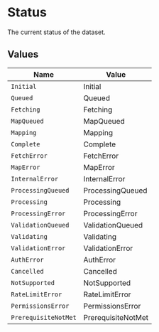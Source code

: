 # Status

The current status of the dataset.


## Values

| Name                 | Value                |
| -------------------- | -------------------- |
| `Initial`            | Initial              |
| `Queued`             | Queued               |
| `Fetching`           | Fetching             |
| `MapQueued`          | MapQueued            |
| `Mapping`            | Mapping              |
| `Complete`           | Complete             |
| `FetchError`         | FetchError           |
| `MapError`           | MapError             |
| `InternalError`      | InternalError        |
| `ProcessingQueued`   | ProcessingQueued     |
| `Processing`         | Processing           |
| `ProcessingError`    | ProcessingError      |
| `ValidationQueued`   | ValidationQueued     |
| `Validating`         | Validating           |
| `ValidationError`    | ValidationError      |
| `AuthError`          | AuthError            |
| `Cancelled`          | Cancelled            |
| `NotSupported`       | NotSupported         |
| `RateLimitError`     | RateLimitError       |
| `PermissionsError`   | PermissionsError     |
| `PrerequisiteNotMet` | PrerequisiteNotMet   |